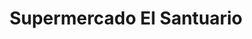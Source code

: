 ---
title: "Supermercado El Santuario"
url: /bogota-d-c/supermercado-el-santuario/
shop: Lebensmittel
---